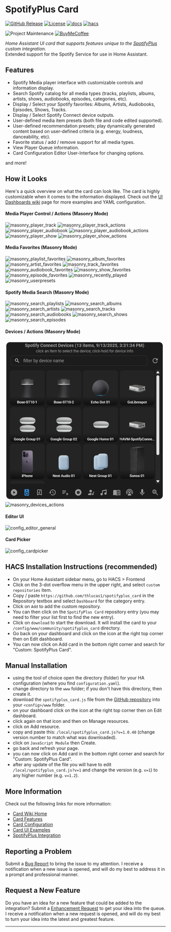 # SpotifyPlus Card

[![GitHub Release][releases-shield]][releases] [![License][license-shield]](LICENSE) [![docs][docs-shield]][docs] [![hacs][hacs-shield]][hacs]

![Project Maintenance][maintenance-shield] [![BuyMeCoffee][buymecoffee-shield]][buymecoffee]

_Home Assistant UI card that supports features unique to the [SpotifyPlus](https://github.com/thlucas1/homeassistantcomponent_spotifyplus) custom integration._  
Extended support for the Spotify Service for use in Home Assistant.

## Features

* Spotify Media player interface with customizable controls and information display.
* Search Spotify catalog for all media types (tracks, playlists, albums, artists, shows, audiobooks, episodes, categories, etc).
* Display / Select your Spotify favorites: Albums, Artists, Audiobooks, Episodes, Shows, Tracks.
* Display / Select Spotify Connect device outputs.
* User-defined media item presets (both file and code edited supported).
* User-defined recommendation presets; play dynamically generated content based on user-defined criteria (e.g. energy, loudness, danceability, etc).
* Favorite status / add / remove support for all media types.
* View Player Queue information.
* Card Configuration Editor User-Interface for changing options.

and more!

## How it Looks

Here's a quick overview on what the card can look like.  The card is highly customizable when it comes to the information displayed.  Check out the [UI Dashboards wiki](https://github.com/thlucas1/spotifyplus_card/wiki/UI-Dashboards) page for more examples and YAML configuration.

#### Media Player Control / Actions (Masonry Mode)  
![masonry_player_track](./images/ui/masonry/player_track.png?v20241024) 
![masonry_player_track_actions](./images/ui/masonry/player_track_actions.png?v20241024) 
![masonry_player_audiobook](./images/ui/masonry/player_audiobook.png?v20241024) 
![masonry_player_audiobook_actions](./images/ui/masonry/player_audiobook_actions.png?v20241024) 
![masonry_player_show](./images/ui/masonry/player_show.png?v20241024) 
![masonry_player_show_actions](./images/ui/masonry/player_show_actions.png?v20241024) 

#### Media Favorites (Masonry Mode)  
![masonry_playlist_favorites](./images/ui/masonry/playlist_favorites.png?v20241024) 
![masonry_album_favorites](./images/ui/masonry/album_favorites.png?v20241024) 
![masonry_artist_favorites](./images/ui/masonry/artist_favorites.png?v20241024) 
![masonry_track_favorites](./images/ui/masonry/track_favorites.png?v20241024) 
![masonry_audiobook_favorites](./images/ui/masonry/audiobook_favorites.png?v20241024) 
![masonry_show_favorites](./images/ui/masonry/show_favorites.png?v20241024) 
![masonry_episode_favorites](./images/ui/masonry/episode_favorites.png?v20241024) 
![masonry_recently_played](./images/ui/masonry/recents.png?v20241024) 
![masonry_userpresets](./images/ui/masonry/userpresets.png?v20241024) 

#### Spotify Media Search (Masonry Mode)  
![masonry_search_playlists](./images/ui/masonry/search_playlists.png?v20241024) 
![masonry_search_albums](./images/ui/masonry/search_albums.png?v20241024) 
![masonry_search_artists](./images/ui/masonry/search_artists.png?v20241024) 
![masonry_search_tracks](./images/ui/masonry/search_tracks.png?v20241024) 
![masonry_search_audiobooks](./images/ui/masonry/search_audiobooks.png?v20241024) 
![masonry_search_shows](./images/ui/masonry/search_shows.png?v20241024) 
![masonry_search_episodes](./images/ui/masonry/search_episodes.png?v20241024) 

#### Devices / Actions (Masonry Mode)  
![masonry_devices](./images/ui/masonry/devices.png?v20241024) 
![masonry_devices_actions](./images/ui/masonry/devices_actions.png?v20241024) 

#### Editor UI  
![config_editor_general](./images/config/editor_general.png?v20241024) 

#### Card Picker
![config_cardpicker](./images/config/cardpicker.png?v20241024) 

## HACS Installation Instructions (recommended)

- On your Home Assistant sidebar menu, go to HACS > Frontend
- Click on the 3-dot overflow menu in the upper right, and select `custom repositories` item.
- Copy / paste `https://github.com/thlucas1/spotifyplus_card` in the Repository textbox and select `Dashboard` for the category entry.
- Click on `Add` to add the custom repository.
- You can then click on the `SpotifyPlus Card` repository entry (you may need to filter your list first to find the new entry).
- Click on `download` to start the download. It will install the card to your `/config/www/community/spotifyplus_card` directory.
- Go back on your dashboard and click on the icon at the right top corner then on Edit dashboard.
- You can now click on Add card in the bottom right corner and search for "Custom: SpotifyPlus Card".

## Manual Installation

- using the tool of choice open the directory (folder) for your HA configuration (where you find `configuration.yaml`).
- change directory to the `www` folder; if you don't have this directory, then create it.
- download the `spotifyplus_card.js` file from the [GitHub repository](https://github.com/thlucas1/spotifyplus_card) into your `<config>/www` folder.
- on your dashboard click on the icon at the right top corner then on Edit dashboard.
- click again on that icon and then on Manage resources.
- click on Add resource.
- copy and paste this: `/local/spotifyplus_card.js?v=1.0.40` (change version number to match what was downloaded).
- click on `JavaScript Module` then Create.
- go back and refresh your page.
- you can now click on Add card in the bottom right corner and search for "Custom: SpotifyPlus Card".
- after any update of the file you will have to edit `/local/spotifyplus_card.js?v=1` and change the version (e.g. `v=1`) to any higher number (e.g. `v=1.2`).


## More Information

Check out the following links for more information:

- [Card Wiki Home](https://github.com/thlucas1/spotifyplus_card/wiki)
- [Card Features](https://github.com/thlucas1/spotifyplus_card/wiki/Card-Features)
- [Card Configuration](https://github.com/thlucas1/spotifyplus_card/wiki/Configuration-Options)
- [Card UI Examples](https://github.com/thlucas1/spotifyplus_card/wiki/UI-Dashboards)
- [SpotifyPlus Integration](https://github.com/thlucas1/homeassistantcomponent_spotifyplus)


## Reporting a Problem

Submit a [Bug Report](https://github.com/thlucas1/spotifyplus_card/issues/new?labels=bug&template=bug.yml) to bring the issue to my attention. I receive a notification when a new issue is opened, and will do my best to address it in a prompt and professional manner.

## Request a New Feature

Do you have an idea for a new feature that could be added to the integration?  Submit a [Enhancement Request](https://github.com/thlucas1/spotifyplus_card/issues/new?labels=enhancement&template=enhancement.yml) to get your idea into the queue. I receive a notification when a new request is opened, and will do my best to turn your idea into the latest and greatest feature.

***

[releases-shield]: https://img.shields.io/github/release/thlucas1/spotifyplus_card.svg?style=for-the-badge
[releases]: https://github.com/thlucas1/spotifyplus_card/releases
[license-shield]: https://img.shields.io/github/license/thlucas1/spotifyplus_card.svg?style=for-the-badge
[docs]: https://github.com/thlucas1/spotifyplus_card/wiki
[docs-shield]: https://img.shields.io/badge/Docs-Wiki-blue.svg?style=for-the-badge
[hacs]: https://github.com/hacs/integration
[hacs-shield]: https://img.shields.io/badge/HACS-Default-41BDF5.svg?style=for-the-badge

[maintenance-shield]: https://img.shields.io/badge/maintainer-Todd%20Lucas%20%40thlucas1-blue.svg?style=for-the-badge
[buymecoffee]: https://www.buymeacoffee.com/thlucas1
[buymecoffee-shield]: https://img.shields.io/badge/buy%20me%20a%20coffee-donate-yellow.svg?style=for-the-badge
